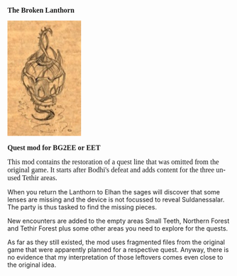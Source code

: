 <html>


<p class=MsoNormal style='line-height:normal'><b><span lang=EN-US
style='font-size:12.0pt;font-family:"Times New Roman",serif'>The Broken Lanthorn</span></b></p>


<p class=MsoNormal style='margin-bottom:0cm;margin-bottom:.0001pt;line-height:
normal'><span style='font-size:12.0pt;font-family:"Times New Roman",serif'><img
width=166 height=260 id="Picture 1" src="lanthorn.jpg"
alt="gallery/lanthorn"></span></p>

<p class=MsoNormal style='line-height:normal'><b><span lang=EN-US
style='font-size:12.0pt;font-family:"Times New Roman",serif'>Quest mod for BG2EE or EET</span></b></p>

<p class=MsoNormal style='line-height:normal'><span lang=EN-US
style='font-size:12.0pt;font-family:"Times New Roman",serif'>This mod contains the restoration of a quest line that was omitted from the original game. It starts after Bodhi's defeat and adds content for the three unused Tethir areas.

When you return the Lanthorn to Elhan the sages will discover that some lenses are missing and the device is not focussed to reveal Suldanessalar. The party is thus tasked to find the missing pieces.

New encounters are added to the empty areas Small Teeth, Northern Forest and Tethir Forest plus some other areas you need to explore for the quests.

As far as they still existed, the mod uses fragmented files from the original game that were apparently planned for a respective quest. Anyway, there is no evidence that my interpretation of those leftovers comes even close to the original idea.
<br>
&nbsp;</span></p>

<p class=MsoNormal><span lang=EN-NZ>&nbsp;</span></p>

</div>

</body>

</html>
